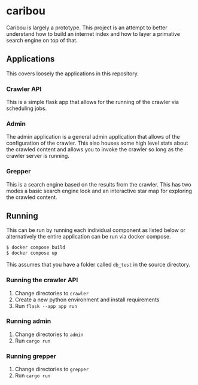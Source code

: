 # caribou
Caribou is largely a prototype. This project is an attempt to better understand how to build an internet index and how to layer a primative search engine on top of that.

## Applications
This covers loosely the applications in this repository.

### Crawler API
This is a simple flask app that allows for the running of the crawler via scheduling jobs.

### Admin
The admin application is a general admin application that allows of the configuration of the crawler. This also houses some high level stats about the crawled content and allows you to invoke the crawler so long as the crawler server is running.

### Grepper
This is a search engine based on the results from the crawler. This has two modes a basic search engine look and an interactive star map for exploring the crawled content.

## Running
This can be run by running each individual component as listed below or alternatively the entire application can be run via docker compose.
```sh
$ docker compose build
$ docker compose up
```

This assumes that you have a folder called `db_test` in the source directory.

### Running the crawler API
1. Change directories to `crawler`
2. Create a new python environment and install requirements
3. Run `flask --app app run`

### Running admin
1. Change directories to `admin`
2. Run `cargo run`

### Running grepper
1. Change directories to `grepper`
2. Run `cargo run`
